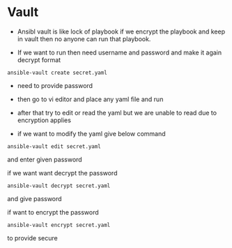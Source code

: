 # Vault 

- Ansibl vault is like lock of playbook if we encrypt the playbook and keep in vault then no anyone can run that playbook.

- If we want to run then need username and password and make it again decrypt format 
```
ansible-vault create secret.yaml
```

- need to provide password

- then go to vi editor and place any yaml file and run 

- after that try to edit or read the yaml but we are unable to read due to encryption applies

- if we want to modify the yaml give below command 
```
ansible-vault edit secret.yaml
```
and enter given password 
  
if we want want decrypt the password
```
ansible-vault decrypt secret.yaml
```
and give password

  if want to encrypt the password 
  ```
ansible-vault encrypt secret.yaml
```
to provide secure 
